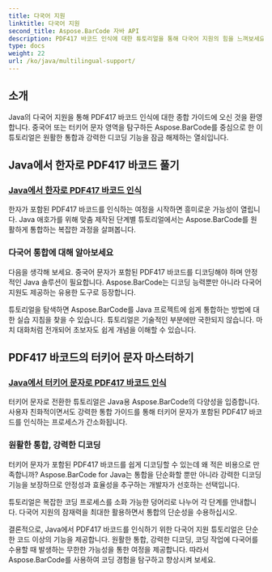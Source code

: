 ```yaml
---
title: 다국어 지원
linktitle: 다국어 지원
second_title: Aspose.BarCode 자바 API
description: PDF417 바코드 인식에 대한 튜토리얼을 통해 다국어 지원의 힘을 느껴보세요. 원활한 통합을 위해 Aspose.BarCode를 사용하여 Java 코딩을 살펴보세요.
type: docs
weight: 22
url: /ko/java/multilingual-support/
---
```


## 소개
Java의 다국어 지원을 통해 PDF417 바코드 인식에 대한 종합 가이드에 오신 것을 환영합니다. 중국어 또는 터키어 문자 영역을 탐구하든 Aspose.BarCode를 중심으로 한 이 튜토리얼은 원활한 통합과 강력한 디코딩 기능을 잠금 해제하는 열쇠입니다.

## Java에서 한자로 PDF417 바코드 풀기
### [Java에서 한자로 PDF417 바코드 인식](./recognizing-pdf417-chinese-characters/)

한자가 포함된 PDF417 바코드를 인식하는 여정을 시작하면 흥미로운 가능성이 열립니다. Java 애호가를 위해 맞춤 제작된 단계별 튜토리얼에서는 Aspose.BarCode를 원활하게 통합하는 복잡한 과정을 살펴봅니다.

### 다국어 통합에 대해 알아보세요
다음을 생각해 보세요. 중국어 문자가 포함된 PDF417 바코드를 디코딩해야 하며 안정적인 Java 솔루션이 필요합니다. Aspose.BarCode는 디코딩 능력뿐만 아니라 다국어 지원도 제공하는 유용한 도구로 등장합니다.

튜토리얼을 탐색하면 Aspose.BarCode를 Java 프로젝트에 쉽게 통합하는 방법에 대한 실습 지침을 찾을 수 있습니다. 튜토리얼은 기술적인 부분에만 국한되지 않습니다. 마치 대화처럼 전개되어 초보자도 쉽게 개념을 이해할 수 있습니다.

## PDF417 바코드의 터키어 문자 마스터하기
### [Java에서 터키어 문자로 PDF417 바코드 인식](./recognizing-pdf417-turkish-characters/)

터키어 문자로 전환한 튜토리얼은 Java용 Aspose.BarCode의 다양성을 입증합니다. 사용자 친화적이면서도 강력한 통합 가이드를 통해 터키어 문자가 포함된 PDF417 바코드를 인식하는 프로세스가 간소화됩니다.

### 원활한 통합, 강력한 디코딩
터키어 문자가 포함된 PDF417 바코드를 쉽게 디코딩할 수 있는데 왜 적은 비용으로 만족합니까? Aspose.BarCode for Java는 통합을 단순화할 뿐만 아니라 강력한 디코딩 기능을 보장하므로 안정성과 효율성을 추구하는 개발자가 선호하는 선택입니다.

튜토리얼은 복잡한 코딩 프로세스를 소화 가능한 덩어리로 나누어 각 단계를 안내합니다. 다국어 지원의 잠재력을 최대한 활용하면서 통합의 단순성을 수용하십시오.

결론적으로, Java에서 PDF417 바코드를 인식하기 위한 다국어 지원 튜토리얼은 단순한 코드 이상의 기능을 제공합니다. 원활한 통합, 강력한 디코딩, 코딩 작업에 다국어를 수용할 때 발생하는 무한한 가능성을 통한 여정을 제공합니다. 따라서 Aspose.BarCode를 사용하여 코딩 경험을 탐구하고 향상시켜 보세요.